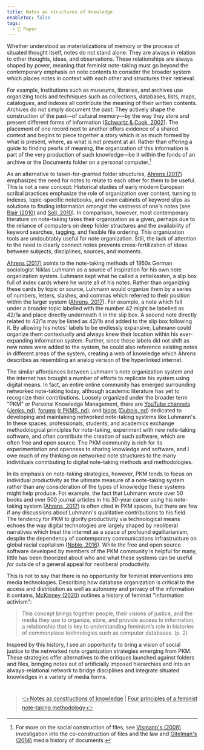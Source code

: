 ```yaml
---
title: Notes as structures of knowledge
enableToc: false
tags:
  - 📖 Paper
---
```


Whether understood as materializations of memory or the process of situated thought itself, notes do not stand alone: They are always in relation to other thoughts, ideas, and observations. These relationships are always shaped by power, meaning that feminist note-taking must go beyond the contemporary emphasis on note contents to consider the broader system which places notes in context with each other and structures their retrieval.

For example, Institutions such as museums, libraries, and archives use organizing tools and techniques such as collections, databases, lists, maps, catalogues, and indexes all contribute the meaning of their written contents. Archives do not simply document the past: They actively shape the construction of the past—of cultural memory—by the way they store and present different forms of information ([Schwartz & Cook, 2002](References/Schwartz%20&%20Cook,%202002.md)). The placement of one record next to another offers evidence of a shared context and begins to piece together a story which is as much formed by what is present, where, as what is not present at all. Rather than offering a guide to finding pearls of meaning, the organization of this information is part of the very production of such knowledge—be it within the fonds of an archive or the Documents folder on a personal computer.[^1]

As an alternative to taken-for-granted folder structures, [Ahrens (2017)](References/Ahrens,%202017.md) emphasizes the need for notes to relate to each other for them to be useful. This is not a new concept: Historical studies of early modern European scribal practices emphasize the role of organization over content, turning to indexes, topic-specific notebooks, and even cabinets of keyword slips as solutions to finding information amongst the vastness of one's notes (see [Blair (2010)](References/Blair,%202010.md) and [Soll, 2010](References/Soll,%202010.md)). In comparison, however, most contemporary literature on note-taking takes their organization as a given, perhaps due to the reliance of computers on deep folder structures and the availability of keyword searches, tagging, and flexible file ordering. This organization tools are undoubtably useful for note organization. Still, the lack of attention to the need to clearly connect notes prevents cross-fertilization of ideas between subjects, disciplines, sources, and moments.

[Ahrens (2017)](References/Ahrens,%202017.md) points to the note-taking methods of 1950s German sociologist Niklas Luhmann as a source of inspiration for his own note organization system. Luhmann kept what he called a zettelkasten, a slip box full of index cards where he wrote all of his notes. Rather than organizing these cards by topic or source, Luhmann would organize them by a series of numbers, letters, slashes, and commas which referred to their position within the larger system ([Ahrens, 2017](References/Ahrens,%202017.md)). For example, a note which fell under a broader topic labelled with the number 42 might be labelled as 42/1a and place directly underneath it in the slip box. A second note directly related to 42/1a may be listed as 42/1b and added to the slip box following it. By allowing his notes' labels to be endlessly expansive, Luhmann could organize them contextually and always knew their location within his ever-expanding information system. Further, since these labels did not shift as new notes were added to the system, he could also reference existing notes in different areas of the system, creating a web of knowledge which Ahrens describes as resembling an analog version of the hyperlinked internet.

The similar affordances between Luhmann's note organization system and the internet has brought a number of efforts to replicate his system using digital means. In fact, an entire online community has emerged surrounding networked note-taking today, although academic literature has yet to recognize their contributions. Loosely organized under the broader term "PKM" or Personal Knowledge Management, there are [YouTube channels](https://www.youtube.com/c/BryanJenksTech) ([Jenks, nd](References/Jenks,%20nd.md)), [forums](https://www.reddit.com/r/PKMS/) ([r PKMS, nd](References/r%20PKMS,%20nd.md)), and [blogs](https://pkmjournal.com) ([Dubois, nd](References/Dubois,%20nd.md)) dedicated to developing and maintaining networked note-taking systems like Luhmann's. In these spaces, professionals, students, and academics exchange methodological principles for note-taking, experiment with new note-taking software, and often contribute the creation of such software, which are often free and open source. The PKM community is rich for its experimentation and openness to sharing knowledge and software, and I owe much of my thinking on networked note structures to the many individuals contributing to digital note-taking methods and methodologies. 

In its emphasis on note-taking strategies, however, PKM tends to focus on individual productivity as the ultimate measure of a note-taking system rather than any consideration of the types of knowledge these systems might help produce. For example, the fact that Luhmann wrote over 50 books and over 500 journal articles in his 30-year career using his note-taking system ([Ahrens, 2017](References/Ahrens,%202017.md)) is often cited in PKM spaces, but there are few if any discussions about Luhmann's qualitative contributions to his field. The tendency for PKM to glorify productivity via technological means echoes the way digital technologies are largely shaped by neoliberal narratives which treat the internet as a space of profound egalitarianism, despite the dependency of contemporary communications infrastructure on global racial capitalism ([Noble, 2016](References/Noble,%202016.md)). While the free and open source software developed by members of the PKM community is helpful for many, little has been theorized about who and what these systems can be useful *for* outside of a general appeal for neoliberal productivity.

This is not to say that there is no opportunity for feminist interventions into media technologies. Describing how database organization is critical to the access and distribution as well as autonomy and privacy of the information it contains, [McKinney (2020)](References/McKinney,%202020.md) outlines a history of feminist "information activism": 

 > 
 > This concept brings together people, their visions of justice, and the media they use to organize, store, and provide access to information, a relationship that is key to understanding feminism’s role in histories of commonplace technologies such as computer databases. (p. 2)

Inspired by this history, I see an opportunity to bring a vision of social justice to the networked note organization strategies emerging from PKM. These strategies offer alternatives to the critiques launched against folders and files, bringing notes out of artificially imposed hierarchies and into an always-relational network to bridge disciplines and integrate situated knowledges in a variety of media forms. 

[^1]: For more on the social construction of files, see [Vismann's (2008)](References/Vismann,%202008.md) investigation into the co-construction of files and the law and [Gitelman's (2014)](References/Gitelman,%202014.md) media history of documents.

# 

 > 
 > [👈 Notes as constructions of knowledge](@4%20Notes%20as%20constructions%20of%20knowledge.md) | [Four principles of a feminist note-taking methodology 👉](@6%20Four%20principles%20of%20a%20feminist%20note-taking%20methodology.md)
